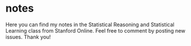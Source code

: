 # notes
Here you can find my notes in the Statistical Reasoning and Statistical Learning class from Stanford Online. Feel free to comment by posting new issues. Thank you!
